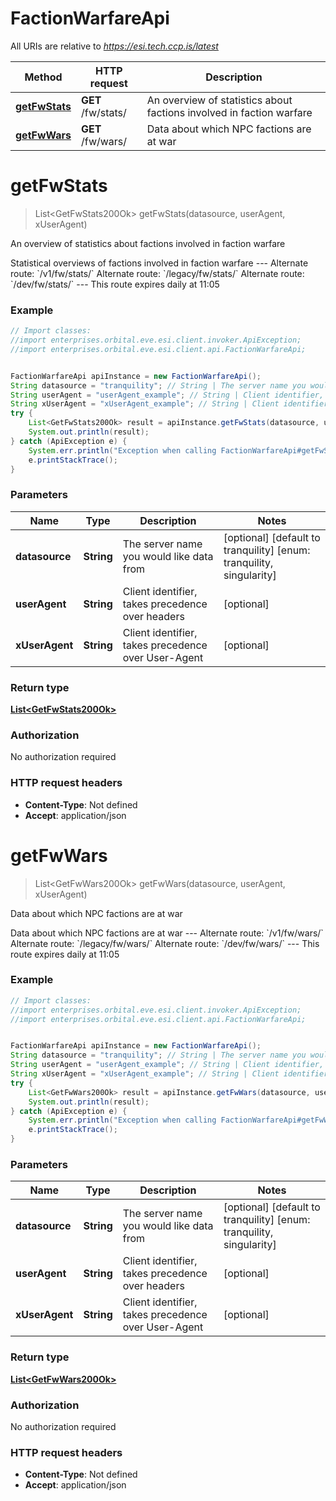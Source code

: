# FactionWarfareApi

All URIs are relative to *https://esi.tech.ccp.is/latest*

Method | HTTP request | Description
------------- | ------------- | -------------
[**getFwStats**](FactionWarfareApi.md#getFwStats) | **GET** /fw/stats/ | An overview of statistics about factions involved in faction warfare
[**getFwWars**](FactionWarfareApi.md#getFwWars) | **GET** /fw/wars/ | Data about which NPC factions are at war


<a name="getFwStats"></a>
# **getFwStats**
> List&lt;GetFwStats200Ok&gt; getFwStats(datasource, userAgent, xUserAgent)

An overview of statistics about factions involved in faction warfare

Statistical overviews of factions involved in faction warfare  --- Alternate route: &#x60;/v1/fw/stats/&#x60;  Alternate route: &#x60;/legacy/fw/stats/&#x60;  Alternate route: &#x60;/dev/fw/stats/&#x60;  --- This route expires daily at 11:05

### Example
```java
// Import classes:
//import enterprises.orbital.eve.esi.client.invoker.ApiException;
//import enterprises.orbital.eve.esi.client.api.FactionWarfareApi;


FactionWarfareApi apiInstance = new FactionWarfareApi();
String datasource = "tranquility"; // String | The server name you would like data from
String userAgent = "userAgent_example"; // String | Client identifier, takes precedence over headers
String xUserAgent = "xUserAgent_example"; // String | Client identifier, takes precedence over User-Agent
try {
    List<GetFwStats200Ok> result = apiInstance.getFwStats(datasource, userAgent, xUserAgent);
    System.out.println(result);
} catch (ApiException e) {
    System.err.println("Exception when calling FactionWarfareApi#getFwStats");
    e.printStackTrace();
}
```

### Parameters

Name | Type | Description  | Notes
------------- | ------------- | ------------- | -------------
 **datasource** | **String**| The server name you would like data from | [optional] [default to tranquility] [enum: tranquility, singularity]
 **userAgent** | **String**| Client identifier, takes precedence over headers | [optional]
 **xUserAgent** | **String**| Client identifier, takes precedence over User-Agent | [optional]

### Return type

[**List&lt;GetFwStats200Ok&gt;**](GetFwStats200Ok.md)

### Authorization

No authorization required

### HTTP request headers

 - **Content-Type**: Not defined
 - **Accept**: application/json

<a name="getFwWars"></a>
# **getFwWars**
> List&lt;GetFwWars200Ok&gt; getFwWars(datasource, userAgent, xUserAgent)

Data about which NPC factions are at war

Data about which NPC factions are at war  --- Alternate route: &#x60;/v1/fw/wars/&#x60;  Alternate route: &#x60;/legacy/fw/wars/&#x60;  Alternate route: &#x60;/dev/fw/wars/&#x60;  --- This route expires daily at 11:05

### Example
```java
// Import classes:
//import enterprises.orbital.eve.esi.client.invoker.ApiException;
//import enterprises.orbital.eve.esi.client.api.FactionWarfareApi;


FactionWarfareApi apiInstance = new FactionWarfareApi();
String datasource = "tranquility"; // String | The server name you would like data from
String userAgent = "userAgent_example"; // String | Client identifier, takes precedence over headers
String xUserAgent = "xUserAgent_example"; // String | Client identifier, takes precedence over User-Agent
try {
    List<GetFwWars200Ok> result = apiInstance.getFwWars(datasource, userAgent, xUserAgent);
    System.out.println(result);
} catch (ApiException e) {
    System.err.println("Exception when calling FactionWarfareApi#getFwWars");
    e.printStackTrace();
}
```

### Parameters

Name | Type | Description  | Notes
------------- | ------------- | ------------- | -------------
 **datasource** | **String**| The server name you would like data from | [optional] [default to tranquility] [enum: tranquility, singularity]
 **userAgent** | **String**| Client identifier, takes precedence over headers | [optional]
 **xUserAgent** | **String**| Client identifier, takes precedence over User-Agent | [optional]

### Return type

[**List&lt;GetFwWars200Ok&gt;**](GetFwWars200Ok.md)

### Authorization

No authorization required

### HTTP request headers

 - **Content-Type**: Not defined
 - **Accept**: application/json

